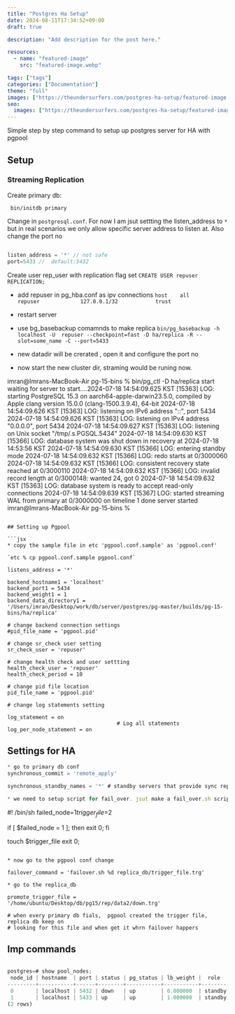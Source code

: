 ```yaml
---
title: "Postgres Ha Setup"
date: 2024-08-11T17:34:52+09:00
draft: true

description: "Add description for the post here."

resources:
  - name: "featured-image"
    src: "featured-image.webp"

tags: ["tags"]
categories: ["Documentation"]
theme: "full"
images: ["https://theundersurfers.com/postgres-ha-setup/featured-image.webp"]
seo:
  images: ["https://theundersurfers.com/postgres-ha-setup/featured-image.webp"]
---
```



Simple step by step command to setup up postgres server for HA with pgpool

## Setup
### Streaming Replication

Create primary db:
```
 bin/initdb primary
```
Change in `postgresql.conf`. For now I am jsut settting the listen_address  to `*` but in real scenarios we only allow specific server address to listen at. Also change the port no

```jsx

listen_address = '*' // not safe
port=5433 //  default:5432
```

Create user rep_user with replication flag set
`CREATE USER repuser REPLICATION;`

* add repuser in pg_hba.conf as ipv connections
`host    all             repuser             127.0.0.1/32            trust`

* restart server

* use bg_basebackup comamnds to make replica
`bin/pg_basebackup -h localhost -U  repuser --checkpoint=fast -D ha/replica -R --slot=some_name -C --port=5433`

* new datadir will be crerated ,  open it and configure the port no

* now start the new cluster dir, straming would be runing now.

imran@Imrans-MacBook-Air pg-15-bins % bin/pg_ctl -D ha/replica start  
waiting for server to start....2024-07-18 14:54:09.625 KST [15363] LOG:  starting PostgreSQL 15.3 on aarch64-apple-darwin23.5.0, compiled by Apple clang version 15.0.0 (clang-1500.3.9.4), 64-bit
2024-07-18 14:54:09.626 KST [15363] LOG:  listening on IPv6 address "::", port 5434
2024-07-18 14:54:09.626 KST [15363] LOG:  listening on IPv4 address "0.0.0.0", port 5434
2024-07-18 14:54:09.627 KST [15363] LOG:  listening on Unix socket "/tmp/.s.PGSQL.5434"
2024-07-18 14:54:09.630 KST [15366] LOG:  database system was shut down in recovery at 2024-07-18 14:53:56 KST
2024-07-18 14:54:09.630 KST [15366] LOG:  entering standby mode
2024-07-18 14:54:09.632 KST [15366] LOG:  redo starts at 0/3000060
2024-07-18 14:54:09.632 KST [15366] LOG:  consistent recovery state reached at 0/3000110
2024-07-18 14:54:09.632 KST [15366] LOG:  invalid record length at 0/3000148: wanted 24, got 0
2024-07-18 14:54:09.632 KST [15363] LOG:  database system is ready to accept read-only connections
2024-07-18 14:54:09.639 KST [15367] LOG:  started streaming WAL from primary at 0/3000000 on timeline 1
 done
server started
imran@Imrans-MacBook-Air pg-15-bins % 
```

## Setting up Pgpool

```jsx
* copy the sample file in etc 'pgpool.conf.sample' as 'pgpool.conf'

`etc % cp pgpool.conf.sample pgpool.conf`

listens_address = '*'

backend_hostname1 = 'localhost'
backend_port1 = 5434
backend_weight1 = 1
backend_data_directory1 = '/Users/imran/Desktop/work/db/server/postgres/pg-master/builds/pg-15-bins/ha/replica'

# change backend connection settings
#pid_file_name = 'pgpool.pid'

# change sr_check user setting
sr_check_user = 'repuser'

# change health check and user settting
health_check_user = 'repuser'
health_check_period = 10

# change pid file location
pid_file_name = 'pgpool.pid'

# change log statements setting

log_statement = on 
                                   # Log all statements
log_per_node_statement = on 

```

## Settings for HA

```jsx
* go to primary db conf
synchronous_commit = 'remote_apply'

synchronous_standby_names = '*' # standby servers that provide sync rep

* we need to setup script for fail_over. jsut make a fail_over.sh script and place it some where

```
#! /bin/sh
failed_node=$1
trigger_file=$2

if [ $failed_node = 1 ];
then exit 0;
fi

touch $trigger_file
exit 0;
```

* now go to the pgpool conf change

failover_command = 'failover.sh %d replica_db/trigger_file.trg'

* go to the replica_db

promote_trigger_file = '/home/ubuntu/Desktop/db/pg15/rep/data2/down.trg' 

# when every primary db fials,  pgpool created the trigger file, replica db keep on
# looking for this file and when get it whrn failover happers

```

## Imp commands

```jsx

postgres=# show pool_nodes;
 node_id | hostname  | port | status | pg_status | lb_weight |  role   | pg_role | select_cnt | load_balance_node | replication_delay | replication_state | replication_sync_state | last_status_change  
---------+-----------+------+--------+-----------+-----------+---------+---------+------------+-------------------+-------------------+-------------------+------------------------+---------------------
 0       | localhost | 5432 | down   | up        | 0.000000  | standby | primary | 0          | false             | 0                 |                   |                        | 2024-04-15 02:52:52
 1       | localhost | 5433 | up     | up        | 1.000000  | standby | standby | 0          | true              | 0                 |                   |                        | 2024-04-15 02:52:52
(2 rows)

```
